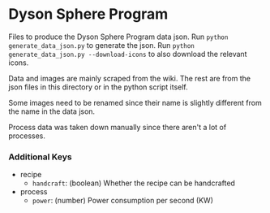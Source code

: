 # Dyson Sphere Program

Files to produce the Dyson Sphere Program data json. Run `python generate_data_json.py` to generate the json. Run `python generate_data_json.py --download-icons` to also download the relevant icons.

Data and images are mainly scraped from the wiki. The rest are from the json files in this directory or in the python script itself. 

Some images need to be renamed since their name is slightly different from the name in the data json.

Process data was taken down manually since there aren't a lot of processes.

### Additional Keys
- recipe
    - `handcraft`: (boolean) Whether the recipe can be handcrafted
- process
    - `power`: (number) Power consumption per second (KW)
